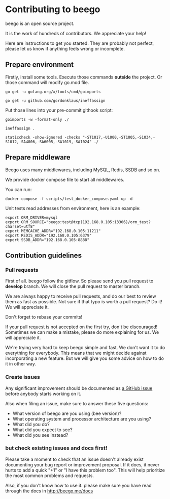 # Contributing to beego

beego is an open source project.

It is the work of hundreds of contributors. We appreciate your help!

Here are instructions to get you started. They are probably not perfect, please let us know if anything feels wrong or
incomplete.

## Prepare environment

Firstly, install some tools. Execute those commands **outside** the project. Or those command will modify go.mod file.

```shell script
go get -u golang.org/x/tools/cmd/goimports

go get -u github.com/gordonklaus/ineffassign
```

Put those lines into your pre-commit githook script:

```shell script
goimports -w -format-only ./

ineffassign .

staticcheck -show-ignored -checks "-ST1017,-U1000,-ST1005,-S1034,-S1012,-SA4006,-SA6005,-SA1019,-SA1024" ./
```

## Prepare middleware

Beego uses many middlewares, including MySQL, Redis, SSDB and so on.

We provide docker compose file to start all middlewares.

You can run:

```shell script
docker-compose -f scripts/test_docker_compose.yaml up -d
```

Unit tests read addresses from environment, here is an example:

```shell script
export ORM_DRIVER=mysql
export ORM_SOURCE="beego:test@tcp(192.168.0.105:13306)/orm_test?charset=utf8"
export MEMCACHE_ADDR="192.168.0.105:11211"
export REDIS_ADDR="192.168.0.105:6379"
export SSDB_ADDR="192.168.0.105:8888"
```

## Contribution guidelines

### Pull requests

First of all. beego follow the gitflow. So please send you pull request to **develop** branch. We will close the pull
request to master branch.

We are always happy to receive pull requests, and do our best to review them as fast as possible. Not sure if that typo
is worth a pull request? Do it! We will appreciate it.

Don't forget to rebase your commits!

If your pull request is not accepted on the first try, don't be discouraged! Sometimes we can make a mistake, please do
more explaining for us. We will appreciate it.

We're trying very hard to keep beego simple and fast. We don't want it to do everything for everybody. This means that
we might decide against incorporating a new feature. But we will give you some advice on how to do it in other way.

### Create issues

Any significant improvement should be documented as [a GitHub issue](https://github.com/Sonek-HoangBui/beego/v2/issues) before
anybody starts working on it.

Also when filing an issue, make sure to answer these five questions:

- What version of beego are you using (bee version)?
- What operating system and processor architecture are you using?
- What did you do?
- What did you expect to see?
- What did you see instead?

### but check existing issues and docs first!

Please take a moment to check that an issue doesn't already exist documenting your bug report or improvement proposal.
If it does, it never hurts to add a quick "+1" or "I have this problem too". This will help prioritize the most common
problems and requests.

Also, if you don't know how to use it. please make sure you have read through the docs in http://beego.me/docs
